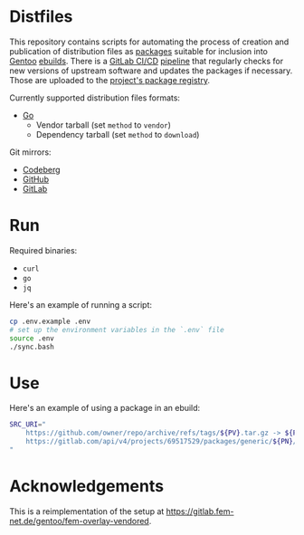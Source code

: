 # Distfiles

This repository contains scripts for automating the process of creation and publication of distribution files as [packages](https://docs.gitlab.com/user/packages/package_registry/) suitable for inclusion into [Gentoo](https://gentoo.org) [ebuilds](https://wiki.gentoo.org/wiki/Ebuild). There is a [GitLab CI/CD](https://docs.gitlab.com/ci/) [pipeline](./.gitlab-ci.yml) that regularly checks for new versions of upstream software and updates the packages if necessary. Those are uploaded to the [project's package registry](https://gitlab.com/paveloom-g/personal/gentoo/distfiles/-/packages).

Currently supported distribution files formats:
- [Go](https://golang.org)
  - Vendor tarball (set `method` to `vendor`)
  - Dependency tarball (set `method` to `download`)

Git mirrors:
- [Codeberg](https://codeberg.org/paveloom/gentoo-distfiles)
- [GitHub](https://github.com/paveloom/gentoo-distfiles)
- [GitLab](https://gitlab.com/paveloom-g/personal/gentoo/distfiles)

# Run

Required binaries:
- `curl`
- `go`
- `jq`

Here's an example of running a script:

```bash
cp .env.example .env
# set up the environment variables in the `.env` file
source .env
./sync.bash
```

# Use

Here's an example of using a package in an ebuild:

```ebuild
SRC_URI="
	https://github.com/owner/repo/archive/refs/tags/${PV}.tar.gz -> ${P}.tar.gz
	https://gitlab.com/api/v4/projects/69517529/packages/generic/${PN}/${PV}/${P}-deps.tar.xz
"
```

# Acknowledgements

This is a reimplementation of the setup at https://gitlab.fem-net.de/gentoo/fem-overlay-vendored.
